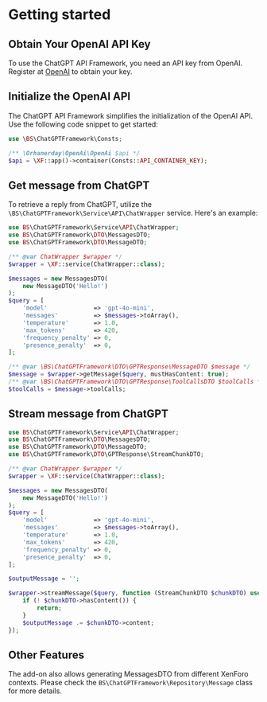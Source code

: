 # Getting started

## Obtain Your OpenAI API Key
To use the ChatGPT API Framework, you need an API key from OpenAI. Register at [OpenAI](https://platform.openai.com/signup/) to obtain your key.

## Initialize the OpenAI API
The ChatGPT API Framework simplifies the initialization of the OpenAI API. Use the following code snippet to get started:
```php
use \BS\ChatGPTFramework\Consts;

/** \Orhanerday\OpenAi\OpenAi $api */
$api = \XF::app()->container(Consts::API_CONTAINER_KEY);
```

## Get message from ChatGPT
To retrieve a reply from ChatGPT, utilize the `\BS\ChatGPTFramework\Service\API\ChatWrapper` service. Here's an example:
```php
use BS\ChatGPTFramework\Service\API\ChatWrapper;
use BS\ChatGPTFramework\DTO\MessagesDTO;
use BS\ChatGPTFramework\DTO\MessageDTO;

/** @var ChatWrapper $wrapper */
$wrapper = \XF::service(ChatWrapper::class);

$messages = new MessagesDTO(
    new MessageDTO('Hello!')
);
$query = [
    'model'             => 'gpt-4o-mini',
    'messages'          => $messages->toArray(),
    'temperature'       => 1.0,
    'max_tokens'        => 420,
    'frequency_penalty' => 0,
    'presence_penalty'  => 0,
];

/** @var \BS\ChatGPTFramework\DTO\GPTResponse\MessageDTO $message */
$message = $wrapper->getMessage($query, mustHasContent: true);
/** @var \BS\ChatGPTFramework\DTO\GPTResponse\ToolCallsDTO $toolCalls */
$toolCalls = $message->toolCalls;
```

## Stream message from ChatGPT
```php
use BS\ChatGPTFramework\Service\API\ChatWrapper;
use BS\ChatGPTFramework\DTO\MessagesDTO;
use BS\ChatGPTFramework\DTO\MessageDTO;
use BS\ChatGPTFramework\DTO\GPTResponse\StreamChunkDTO;

/** @var ChatWrapper $wrapper */
$wrapper = \XF::service(ChatWrapper::class);

$messages = new MessagesDTO(
    new MessageDTO('Hello!')
);
$query = [
    'model'             => 'gpt-4o-mini',
    'messages'          => $messages->toArray(),
    'temperature'       => 1.0,
    'max_tokens'        => 420,
    'frequency_penalty' => 0,
    'presence_penalty'  => 0,
];

$outputMessage = '';

$wrapper->streamMessage($query, function (StreamChunkDTO $chunkDTO) use (&$outputMessage) {
    if (! $chunkDTO->hasContent()) {
        return;
    }
    $outputMessage .= $chunkDTO->content;
});
```

## Other Features
The add-on also allows generating MessagesDTO from different XenForo contexts.
Please check the `BS\ChatGPTFramework\Repository\Message` class for more details.
